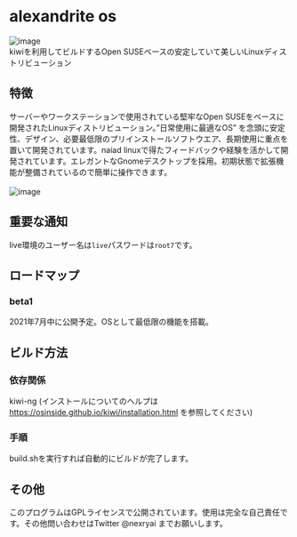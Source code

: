 # alexandrite os
![image](https://raw.githubusercontent.com/nexryai/project-alexandrite/main/img/Alexandrite.png) <br>
kiwiを利用してビルドするOpen SUSEベースの安定していて美しいLinuxディストリビューション

## 特徴
サーバーやワークステーションで使用されている堅牢なOpen SUSEをベースに開発されたLinuxディストリビューション。”日常使用に最適なOS” を念頭に安定性、デザイン、必要最低限のプリインストールソフトウエア、長期使用に重点を置いて開発されています。naiad linuxで得たフィードバックや経験を活かして開発されています。エレガントなGnomeデスクトップを採用。初期状態で拡張機能が整備されているので簡単に操作できます。<br>
<br>
![image](https://raw.githubusercontent.com/nexryai/project-alexandrite/main/img/desktop.jpeg)

## 重要な通知
live環境のユーザー名は`live`パスワードは`root7`です。

## ロードマップ

### beta1
2021年7月中に公開予定。OSとして最低限の機能を搭載。


## ビルド方法
### 依存関係
kiwi-ng (インストールについてのヘルプは https://osinside.github.io/kiwi/installation.html を参照してください)

### 手順
build.shを実行すれば自動的にビルドが完了します。

## その他
このプログラムはGPLライセンスで公開されています。使用は完全な自己責任です。その他問い合わせはTwitter @nexryai までお願いします。
